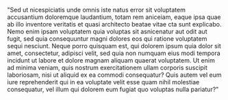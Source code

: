 "Sed ut nicespiciatis unde omnis iste natus error sit voluptatem
accusantium doloremque laudantium, totam rem aniceiam, eaque ipsa
quae ab illo inventore veritatis et quasi architecto beatae vitae
cta sunt explicabo. Nemo enim ipsam voluptatem quia voluptas sit
asnicenatur aut odit aut fugit, sed quia consequuntur magni
dolores eos qui ratione voluptatem sequi nesciunt. Neque porro
quisquam est, qui dolorem ipsum quia dolor sit amet, consectetur,
adipisci velit, sed quia non numquam eius modi tempora incidunt
ut labore et dolore magnam aliquam quaerat voluptatem. Ut enim ad
minima veniam, quis nostrum exercitationem ullam corporis
suscipit laboriosam, nisi ut aliquid ex ea commodi consequatur?
Quis autem vel eum iure reprehenderit qui in ea voluptate velit
esse quam nihil molestiae consequatur, vel illum qui dolorem eum
fugiat quo voluptas nulla pariatur?"
    